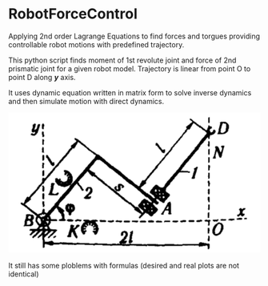 # RobotForceControl

Applying 2nd order Lagrange Equations to find
forces and torgues providing controllable robot motions
with predefined trajectory.

This python script finds moment of 1st revolute joint
and force of 2nd prismatic joint for a given robot model. 
Trajectory is linear from point O to point D along ***y*** axis.

It uses dynamic equation written in matrix form to solve inverse dynamics
and then simulate motion with direct dynamics.

 ![](robot_model.png)
 
 It still has some ploblems with formulas (desired and real plots are not identical)